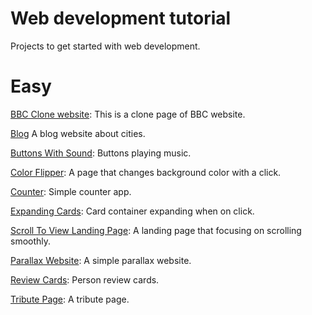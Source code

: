 # Web development tutorial

Projects to get started with web development.

# Easy
[BBC Clone website](BBC_Clone): This is a clone page of BBC website.

[Blog](Blog) A blog website about cities.

[Buttons With Sound](ButtonsWithSound): Buttons playing music.

[Color Flipper](ColorFlipper): A page that changes background color with a click.

[Counter](Counter): Simple counter app.

[Expanding Cards](https://codepen.io/panagiotis1/pen/xxgdYob): Card container expanding when on click.

[Scroll To View Landing Page](Landing-Page): A landing page that focusing on scrolling smoothly.

[Parallax Website](ParallaxWebsite): A simple parallax website.

[Review Cards](Review-Cards): Person review cards.

[Tribute Page](https://codepen.io/panagiotis1/pen/JjbqvoY): A tribute page.

